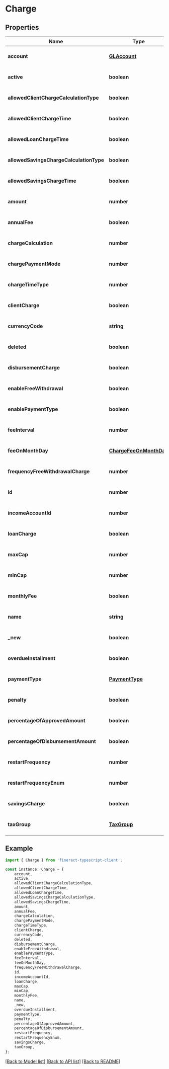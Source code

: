 # Charge


## Properties

Name | Type | Description | Notes
------------ | ------------- | ------------- | -------------
**account** | [**GLAccount**](GLAccount.md) |  | [optional] [default to undefined]
**active** | **boolean** |  | [optional] [default to undefined]
**allowedClientChargeCalculationType** | **boolean** |  | [optional] [default to undefined]
**allowedClientChargeTime** | **boolean** |  | [optional] [default to undefined]
**allowedLoanChargeTime** | **boolean** |  | [optional] [default to undefined]
**allowedSavingsChargeCalculationType** | **boolean** |  | [optional] [default to undefined]
**allowedSavingsChargeTime** | **boolean** |  | [optional] [default to undefined]
**amount** | **number** |  | [optional] [default to undefined]
**annualFee** | **boolean** |  | [optional] [default to undefined]
**chargeCalculation** | **number** |  | [optional] [default to undefined]
**chargePaymentMode** | **number** |  | [optional] [default to undefined]
**chargeTimeType** | **number** |  | [optional] [default to undefined]
**clientCharge** | **boolean** |  | [optional] [default to undefined]
**currencyCode** | **string** |  | [optional] [default to undefined]
**deleted** | **boolean** |  | [optional] [default to undefined]
**disbursementCharge** | **boolean** |  | [optional] [default to undefined]
**enableFreeWithdrawal** | **boolean** |  | [optional] [default to undefined]
**enablePaymentType** | **boolean** |  | [optional] [default to undefined]
**feeInterval** | **number** |  | [optional] [default to undefined]
**feeOnMonthDay** | [**ChargeFeeOnMonthDay**](ChargeFeeOnMonthDay.md) |  | [optional] [default to undefined]
**frequencyFreeWithdrawalCharge** | **number** |  | [optional] [default to undefined]
**id** | **number** |  | [optional] [default to undefined]
**incomeAccountId** | **number** |  | [optional] [default to undefined]
**loanCharge** | **boolean** |  | [optional] [default to undefined]
**maxCap** | **number** |  | [optional] [default to undefined]
**minCap** | **number** |  | [optional] [default to undefined]
**monthlyFee** | **boolean** |  | [optional] [default to undefined]
**name** | **string** |  | [optional] [default to undefined]
**_new** | **boolean** |  | [optional] [default to undefined]
**overdueInstallment** | **boolean** |  | [optional] [default to undefined]
**paymentType** | [**PaymentType**](PaymentType.md) |  | [optional] [default to undefined]
**penalty** | **boolean** |  | [optional] [default to undefined]
**percentageOfApprovedAmount** | **boolean** |  | [optional] [default to undefined]
**percentageOfDisbursementAmount** | **boolean** |  | [optional] [default to undefined]
**restartFrequency** | **number** |  | [optional] [default to undefined]
**restartFrequencyEnum** | **number** |  | [optional] [default to undefined]
**savingsCharge** | **boolean** |  | [optional] [default to undefined]
**taxGroup** | [**TaxGroup**](TaxGroup.md) |  | [optional] [default to undefined]

## Example

```typescript
import { Charge } from 'fineract-typescript-client';

const instance: Charge = {
    account,
    active,
    allowedClientChargeCalculationType,
    allowedClientChargeTime,
    allowedLoanChargeTime,
    allowedSavingsChargeCalculationType,
    allowedSavingsChargeTime,
    amount,
    annualFee,
    chargeCalculation,
    chargePaymentMode,
    chargeTimeType,
    clientCharge,
    currencyCode,
    deleted,
    disbursementCharge,
    enableFreeWithdrawal,
    enablePaymentType,
    feeInterval,
    feeOnMonthDay,
    frequencyFreeWithdrawalCharge,
    id,
    incomeAccountId,
    loanCharge,
    maxCap,
    minCap,
    monthlyFee,
    name,
    _new,
    overdueInstallment,
    paymentType,
    penalty,
    percentageOfApprovedAmount,
    percentageOfDisbursementAmount,
    restartFrequency,
    restartFrequencyEnum,
    savingsCharge,
    taxGroup,
};
```

[[Back to Model list]](../README.md#documentation-for-models) [[Back to API list]](../README.md#documentation-for-api-endpoints) [[Back to README]](../README.md)

